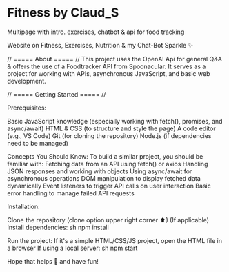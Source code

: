 # Fitness by Claud_S
 Multipage with intro. exercises, chatbot & api for food tracking

 Website on Fitness, Exercises, Nutrition & my Chat-Bot Sparkle ✨

// ===== About ===== //
This project uses the OpenAI Api for general Q&A & offers the use of 
a Foodtracker API from Spoonacular.
It serves as a project for working with APIs, asynchronous JavaScript, and basic web development. 

// ===== Getting Started ===== //

Prerequisites:

Basic JavaScript knowledge (especially working with fetch(), promises, and async/await)
HTML & CSS (to structure and style the page)
A code editor (e.g., VS Code)
Git (for cloning the repository)
Node.js (if dependencies need to be managed)

Concepts You Should Know:
To build a similar project, you should be familiar with:
Fetching data from an API using fetch() or axios
Handling JSON responses and working with objects
Using async/await for asynchronous operations
DOM manipulation to display fetched data dynamically
Event listeners to trigger API calls on user interaction
Basic error handling to manage failed API requests

Installation:

Clone the repository (clone option upper right corner ⬆)
(If applicable) Install dependencies:
sh
npm install

Run the project:
If it's a simple HTML/CSS/JS project, open the HTML file in a browser
If using a local server:
sh
npm start

Hope that helps 🤗 and have fun!

